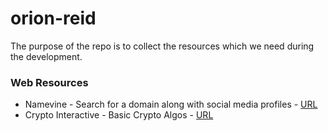 # orion-reid

The purpose of the repo is to collect the resources which we need during the development.

### Web Resources

* Namevine - Search for a domain along with social media profiles - [URL](https://namevine.com)
* Crypto Interactive - Basic Crypto Algos - [URL](http://crypto.interactive-maths.com)